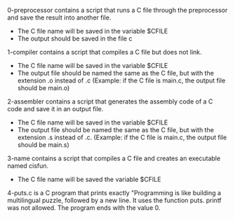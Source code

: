 0-preprocessor contains a script that runs a C file through the preprocessor and save the result into another file.
- The C file name will be saved in the variable $CFILE
- The output should be saved in the file c

1-compiler contains a script that compiles a C file but does not link.
- The C file name will be saved in the variable $CFILE
- The output file should be named the same as the C file, but with the extension .o instead of .c (Example: if the C file is main.c, the output file should be main.o)

2-assembler contains a script that generates the assembly code of a C code and save it in an output file.
- The C file name will be saved in the variable $CFILE
- The output file should be named the same as the C file, but with the extension .s instead of .c. (Example: if the C file is main.c, the output file should be main.s)

3-name contains a script that compiles a C file and creates an executable named cisfun.
- The C file name will be saved the variable $CFILE

4-puts.c is a C program that prints exactly "Programming is like building a multilingual puzzle, followed by a new line. It uses the function puts. printf was not allowed. The program ends with the value 0.
